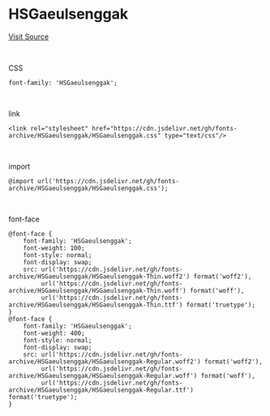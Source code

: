 # HSGaeulsenggak

[Visit Source](https://blog.naver.com/PostThumbnailView.nhn?isHttpsRedirect=true&blogId=hp0&logNo=221132470037&categoryNo=32&parentCategoryNo=0)

&nbsp;

CSS

```
font-family: 'HSGaeulsenggak';
```

&nbsp;

link

```
<link rel="stylesheet" href="https://cdn.jsdelivr.net/gh/fonts-archive/HSGaeulsenggak/HSGaeulsenggak.css" type="text/css"/>
```

&nbsp;

import

```
@import url('https://cdn.jsdelivr.net/gh/fonts-archive/HSGaeulsenggak/HSGaeulsenggak.css');
```

&nbsp;

font-face

```
@font-face {
    font-family: 'HSGaeulsenggak';
    font-weight: 100;
    font-style: normal;
    font-display: swap;
    src: url('https://cdn.jsdelivr.net/gh/fonts-archive/HSGaeulsenggak/HSGaeulsenggak-Thin.woff2') format('woff2'),
         url('https://cdn.jsdelivr.net/gh/fonts-archive/HSGaeulsenggak/HSGaeulsenggak-Thin.woff') format('woff'),
         url('https://cdn.jsdelivr.net/gh/fonts-archive/HSGaeulsenggak/HSGaeulsenggak-Thin.ttf') format('truetype');
}
@font-face {
    font-family: 'HSGaeulsenggak';
    font-weight: 400;
    font-style: normal;
    font-display: swap;
    src: url('https://cdn.jsdelivr.net/gh/fonts-archive/HSGaeulsenggak/HSGaeulsenggak-Regular.woff2') format('woff2'),
         url('https://cdn.jsdelivr.net/gh/fonts-archive/HSGaeulsenggak/HSGaeulsenggak-Regular.woff') format('woff'),
         url('https://cdn.jsdelivr.net/gh/fonts-archive/HSGaeulsenggak/HSGaeulsenggak-Regular.ttf') format('truetype');
}
```
